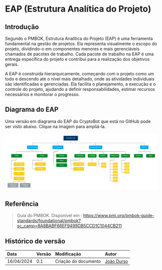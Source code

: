 # EAP (Estrutura Analítica do Projeto)

## Introdução

Segundo o PMBOK, Estrutura Analítica do Projeto (EAP) é uma ferramenta fundamental na gestão de projetos. Ela representa visualmente o escopo do projeto, dividindo-o em componentes menores e mais gerenciáveis chamados de pacotes de trabalho. Cada pacote de trabalho na EAP é uma entrega específica do projeto e contribui para a realização dos objetivos gerais.

A EAP é construída hierarquicamente, começando com o projeto como um todo e descendo até o nível mais detalhado, onde as atividades individuais são identificadas e gerenciadas. Ela facilita o planejamento, a execução e o controle do projeto, ajudando a definir responsabilidades, estimar recursos necessários e monitorar o progresso.

## Diagrama do EAP

Uma versão em diagrama do EAP do CryptoBot que está no GitHub pode ser visto abaixo. Clique na imagem para ampliá-la.

![Diagrama do EAP](../assets/eap/eap.png)

## Referência

> Guia do PMBOK. Disponível em : https://www.pmi.org/pmbok-guide-standards/foundational/pmbok?sc_camp=8A8BABF66EF9499DB5CCD1C1044CB211

## Histórico de versão

| Data | Versão | Modificação | Autor |
| :- | :- | :- | :- |
| 16/04/2024 | 0.1 | Criação do documento | [João Durso](https://github.com/jvsdurso) | 